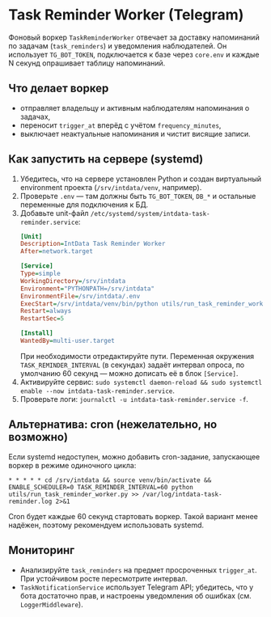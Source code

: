 # Task Reminder Worker (Telegram)

Фоновый воркер `TaskReminderWorker` отвечает за доставку напоминаний по задачам
(`task_reminders`) и уведомления наблюдателей. Он использует `TG_BOT_TOKEN`,
подключается к базе через `core.env` и каждые N секунд опрашивает таблицу
напоминаний.

## Что делает воркер
- отправляет владельцу и активным наблюдателям напоминания о задачах,
- переносит `trigger_at` вперёд с учётом `frequency_minutes`,
- выключает неактуальные напоминания и чистит висящие записи.

## Как запустить на сервере (systemd)
1. Убедитесь, что на сервере установлен Python и создан виртуальный
   environment проекта (`/srv/intdata/venv`, например).
2. Проверьте `.env` — там должны быть `TG_BOT_TOKEN`, `DB_*` и остальные
   переменные для подключения к БД.
3. Добавьте unit-файл `/etc/systemd/system/intdata-task-reminder.service`:
   ```ini
   [Unit]
   Description=IntData Task Reminder Worker
   After=network.target

   [Service]
   Type=simple
   WorkingDirectory=/srv/intdata
   Environment="PYTHONPATH=/srv/intdata"
   EnvironmentFile=/srv/intdata/.env
   ExecStart=/srv/intdata/venv/bin/python utils/run_task_reminder_worker.py
   Restart=always
   RestartSec=5

   [Install]
   WantedBy=multi-user.target
   ```
   При необходимости отредактируйте пути. Переменная окружения
   `TASK_REMINDER_INTERVAL` (в секундах) задаёт интервал опроса, по умолчанию
   60 секунд — можно дописать её в блок `[Service]`.
4. Активируйте сервис: `sudo systemctl daemon-reload && sudo systemctl enable --now intdata-task-reminder.service`.
5. Проверьте логи: `journalctl -u intdata-task-reminder.service -f`.

## Альтернатива: cron (нежелательно, но возможно)
Если systemd недоступен, можно добавить cron-задание, запускающее воркер в
режиме одиночного цикла:
```cron
* * * * * cd /srv/intdata && source venv/bin/activate && ENABLE_SCHEDULER=0 TASK_REMINDER_INTERVAL=60 python utils/run_task_reminder_worker.py >> /var/log/intdata-task-reminder.log 2>&1
```
Cron будет каждые 60 секунд стартовать воркер. Такой вариант менее надёжен,
поэтому рекомендуем использовать systemd.

## Мониторинг
- Анализируйте `task_reminders` на предмет просроченных `trigger_at`. При
  устойчивом росте пересмотрите интервал.
- `TaskNotificationService` использует Telegram API; убедитесь, что у бота
  достаточно прав, и настроены уведомления об ошибках (см. `LoggerMiddleware`).
